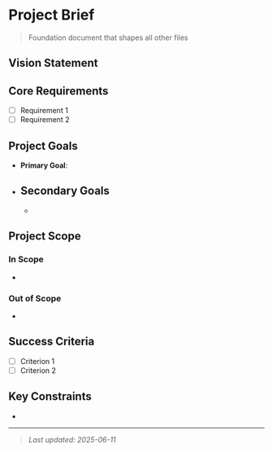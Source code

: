 # Project Brief

> Foundation document that shapes all other files

## Vision Statement
<!-- Brief 1-2 sentence vision of what this project achieves -->

## Core Requirements
<!-- Essential functional requirements that define success -->
- [ ] Requirement 1
- [ ] Requirement 2

## Project Goals
<!-- Specific, measurable objectives -->
- **Primary Goal**:

- **Secondary Goals**
  -

  -

## Project Scope
<!-- What's included and explicitly excluded -->
### In Scope

-

### Out of Scope

-

## Success Criteria
<!-- How will you know when this is successful? -->
- [ ] Criterion 1
- [ ] Criterion 2

## Key Constraints
<!-- Technical, time, resource, or other limitations -->
-

---
> *Last updated: 2025-06-11*
